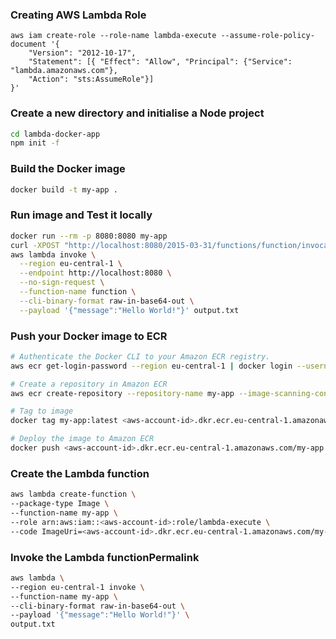 ### Creating AWS Lambda Role
```
aws iam create-role --role-name lambda-execute --assume-role-policy-document '{
    "Version": "2012-10-17",
    "Statement": [{ "Effect": "Allow", "Principal": {"Service": "lambda.amazonaws.com"}, 
    "Action": "sts:AssumeRole"}]
}'
```

### Create a new directory and initialise a Node project
```sh
cd lambda-docker-app
npm init -f 
```

### Build the Docker image
```sh
docker build -t my-app .   
```

### Run image and Test it locally
```sh
docker run --rm -p 8080:8080 my-app
curl -XPOST "http://localhost:8080/2015-03-31/functions/function/invocations" -d '{"message":"Hello World!"}'
aws lambda invoke \
  --region eu-central-1 \
  --endpoint http://localhost:8080 \
  --no-sign-request \
  --function-name function \
  --cli-binary-format raw-in-base64-out \
  --payload '{"message":"Hello World!"}' output.txt
```

### Push your Docker image to ECR
```sh
# Authenticate the Docker CLI to your Amazon ECR registry.
aws ecr get-login-password --region eu-central-1 | docker login --username AWS --password-stdin <aws-account-id>.dkr.ecr.eu-cental-1.amazonaws.com

# Create a repository in Amazon ECR
aws ecr create-repository --repository-name my-app --image-scanning-configuration scanOnPush=true --image-tag-mutability MUTABLE

# Tag to image
docker tag my-app:latest <aws-account-id>.dkr.ecr.eu-central-1.amazonaws.com/my-app:latest 

# Deploy the image to Amazon ECR
docker push <aws-account-id>.dkr.ecr.eu-central-1.amazonaws.com/my-app:latest
```

### Create the Lambda function
```sh
aws lambda create-function \
--package-type Image \
--function-name my-app \
--role arn:aws:iam::<aws-account-id>:role/lambda-execute \
--code ImageUri=<aws-account-id>.dkr.ecr.eu-central-1.amazonaws.com/my-app:latest
```

### Invoke the Lambda functionPermalink
```sh
aws lambda \
--region eu-central-1 invoke \
--function-name my-app \
--cli-binary-format raw-in-base64-out \
--payload '{"message":"Hello World!"}' \
output.txt
```

